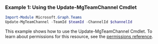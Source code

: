 ### Example 1: Using the Update-MgTeamChannel Cmdlet
```powershell
Import-Module Microsoft.Graph.Teams
Update-MgTeamChannel -TeamId $teamId -ChannelId $channelId
```
This example shows how to use the Update-MgTeamChannel Cmdlet.
To learn about permissions for this resource, see the [permissions reference](/graph/permissions-reference).
